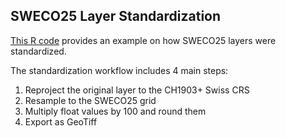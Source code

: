 ## SWECO25 Layer Standardization

[This R code](https://github.com/NKulling/SWECO25/blob/main/layer_standardization_example/standardization_SWECO25.R) provides an example on how SWECO25 layers were standardized.

The standardization workflow includes 4 main steps: 

1) Reproject the original layer to the CH1903+ Swiss CRS 
2) Resample to the SWECO25 grid 
3) Multiply float values by 100 and round them
4) Export as GeoTiff
